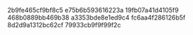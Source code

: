 2b9fe465cf9bf8c5
e75b6b593616223a
19fb07a41d4105f9
468b0889bb469b38
a3353bde8e1ed9c4
fc6aa4f286126b5f
8d2d9a1312bc62cf
79933cb9f9f99f2c
